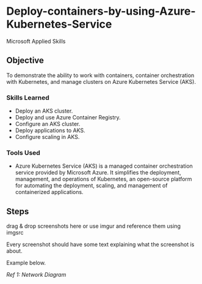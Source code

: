 # Deploy-containers-by-using-Azure-Kubernetes-Service
Microsoft Applied Skills

## Objective

To demonstrate the ability to work with containers, container orchestration with Kubernetes, and manage clusters on Azure Kubernetes Service (AKS).

### Skills Learned

- Deploy an AKS cluster.
- Deploy and use Azure Container Registry.
- Configure an AKS cluster.
- Deploy applications to AKS.
- Configure scaling in AKS.

### Tools Used

- Azure Kubernetes Service (AKS) is a managed container orchestration service provided by Microsoft Azure. It simplifies the deployment, management, and operations of Kubernetes, an open-source platform for automating the deployment, scaling, and management of containerized applications.

## Steps
drag & drop screenshots here or use imgur and reference them using imgsrc

Every screenshot should have some text explaining what the screenshot is about.

Example below.

*Ref 1: Network Diagram*

